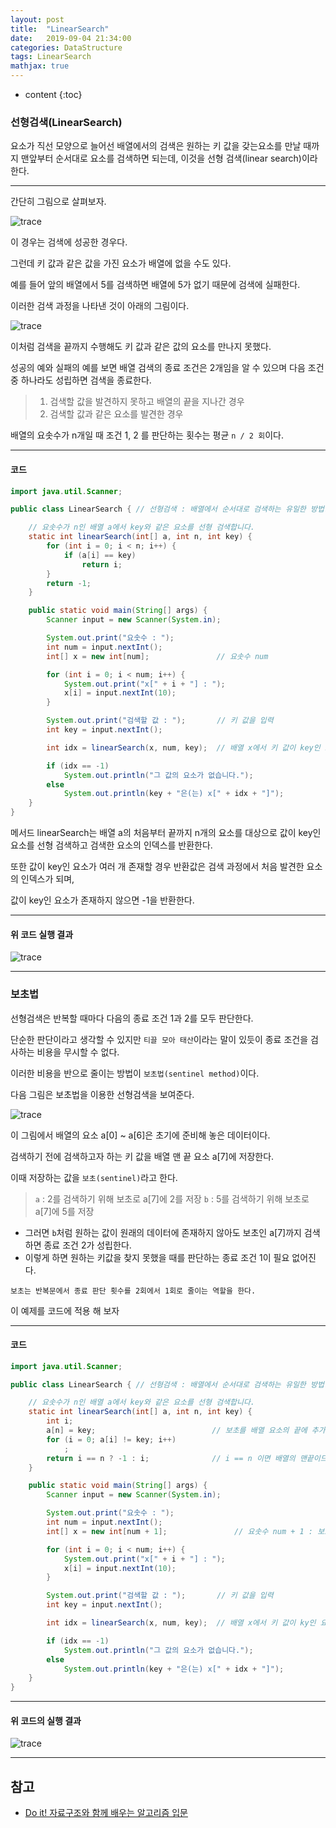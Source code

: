 ```yaml
---
layout: post
title:  "LinearSearch"
date:   2019-09-04 21:34:00
categories: DataStructure
tags: LinearSearch
mathjax: true
---
```


* content
{:toc}


### 선형검색(LinearSearch)
요소가 직선 모양으로 늘어선 배열에서의 검색은 원하는 키 값을 갖는요소를 만날 때까지 맨앞부터 순서대로 요소를 검색하면 되는데, 이것을 선형 검색(linear search)이라 한다.  







---
간단히 그림으로 살펴보자.

![trace](/img/linearSearch1.png)

이 경우는 검색에 성공한 경우다.

그런데 키 값과 같은 값을 가진 요소가 배열에 없을 수도 있다.

예를 들어 앞의 배열에서 5를 검색하면 배열에 5가 없기 때문에 검색에 실패한다.

이러한 검색 과정을 나타낸 것이 아래의 그림이다.

![trace](/img/linearSearch2.png)

이처럼 검색을 끝까지 수행해도 키 값과 같은 값의 요소를 만나지 못했다.

성공의 예와 실패의 예를 보면 배열 검색의 종료 조건은 2개임을 알 수 있으며 다음 조건중 하나라도 성립하면 검색을 종료한다.

> 1. 검색할 값을 발견하지 못하고 배열의 끝을 지나간 경우
> 2. 검색할 값과 같은 요소를 발견한 경우

배열의 요솟수가 n개일 때 조건 1, 2 를 판단하는 횟수는 평균 `n / 2 회`이다.



---  

#### 코드
```java
import java.util.Scanner;

public class LinearSearch { // 선형검색 : 배열에서 순서대로 검색하는 유일한 방법.

    // 요솟수가 n인 배열 a에서 key와 같은 요소를 선형 검색합니다.
    static int linearSearch(int[] a, int n, int key) {
        for (int i = 0; i < n; i++) {
            if (a[i] == key)
                return i;
        }
        return -1;
    }

    public static void main(String[] args) {
        Scanner input = new Scanner(System.in);

        System.out.print("요솟수 : ");
        int num = input.nextInt();
        int[] x = new int[num];               // 요솟수 num

        for (int i = 0; i < num; i++) {
            System.out.print("x[" + i + "] : ");
            x[i] = input.nextInt(10);
        }

        System.out.print("검색할 값 : ");       // 키 값을 입력
        int key = input.nextInt();

        int idx = linearSearch(x, num, key);  // 배열 x에서 키 값이 key인 요소를 검색

        if (idx == -1)
            System.out.println("그 값의 요소가 없습니다.");
        else
            System.out.println(key + "은(는) x[" + idx + "]");
    }
}
```
메서드 linearSearch는 배열 a의 처음부터 끝까지 n개의 요소를 대상으로 값이 key인 요소를 선형 검색하고 검색한 요소의 인덱스를 반환한다.

또한 값이 key인 요소가 여러 개 존재할 경우 반환값은 검색 과정에서 처음 발견한 요소의 인덱스가 되며,

값이 key인 요소가 존재하지 않으면 -1을 반환한다.

---
#### 위 코드 실행 결과  

![trace](/img/linearSearchResult.png)

---
### 보초법
선형검색은 반복할 때마다 다음의 종료 조건 1과 2를 모두 판단한다.

단순한 판단이라고 생각할 수 있지만 `티끌 모아 태산`이라는 말이 있듯이 종료 조건을 검사하는 비용을 무시할 수 없다.

이러한 비용을 반으로 줄이는 방법이 `보초법(sentinel method)`이다.

다음 그림은 보초법을 이용한 선형검색을 보여준다.

![trace](/img/linearSearch3.png)

이 그림에서 배열의 요소 a[0] ~ a[6]은 초기에 준비해 놓은 데이터이다.

검색하기 전에 검색하고자 하는 키 값을 배열 맨 끝 요소 a[7]에 저장한다.

이때 저장하는 값을 `보초(sentinel)`라고 한다.

> `a` : 2를 검색하기 위해 보초로 a[7]에 2를 저장
> `b` : 5를 검색하기 위해 보초로 a[7]에 5를 저장  

- 그러면 `b`처럼 원하는 값이 원래의 데이터에 존재하지 않아도 보초인 a[7]까지 검색하면 종료 조건 2가 성립한다.
- 이렇게 하면 원하는 키값을 찾지 못했을 때를 판단하는 종료 조건 1이 필요 없어진다.

```
보초는 반복문에서 종료 판단 횟수를 2회에서 1회로 줄이는 역할을 한다.
```

이 예제를 코드에 적용 해 보자

---
#### 코드
```java
import java.util.Scanner;

public class LinearSearch { // 선형검색 : 배열에서 순서대로 검색하는 유일한 방법.

    // 요솟수가 n인 배열 a에서 key와 같은 요소를 선형 검색합니다.
    static int linearSearch(int[] a, int n, int key) {
        int i;
        a[n] = key;                          // 보초를 배열 요소의 끝에 추가
        for (i = 0; a[i] != key; i++)
            ;
        return i == n ? -1 : i;              // i == n 이면 배열의 맨끝이므} - 1을 반환
    }

    public static void main(String[] args) {
        Scanner input = new Scanner(System.in);

        System.out.print("요솟수 : ");
        int num = input.nextInt();
        int[] x = new int[num + 1];               // 요솟수 num + 1 : 보초값을 넣어주기 위해서

        for (int i = 0; i < num; i++) {
            System.out.print("x[" + i + "] : ");
            x[i] = input.nextInt(10);
        }

        System.out.print("검색할 값 : ");       // 키 값을 입력
        int key = input.nextInt();

        int idx = linearSearch(x, num, key);  // 배열 x에서 키 값이 ky인 요소를 검색

        if (idx == -1)
            System.out.println("그 값의 요소가 없습니다.");
        else
            System.out.println(key + "은(는) x[" + idx + "]");
    }
}
```

---
#### 위 코드의 실행 결과
![trace](/img/linearSearchResult.png)

---
## 참고  

* [Do it! 자료구조와 함께 배우는 알고리즘 입문]()  
